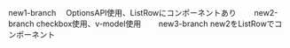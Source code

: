 new1-branch 　OptionsAPI使用、ListRowにコンポーネントあり　　
new2-branch  checkbox使用、v-model使用　　
new3-branch  new2をListRowでコンポーネント　　


